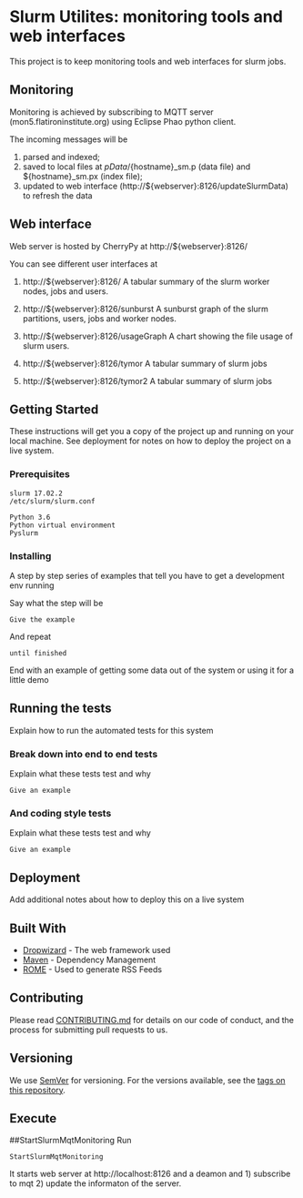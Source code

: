 # Slurm Utilites: monitoring tools and web interfaces

This project is to keep monitoring tools and web interfaces for slurm jobs.

## Monitoring
Monitoring is achieved by subscribing to MQTT server (mon5.flatironinstitute.org) using Eclipse Phao python client. 

The incoming messages will be 
1) parsed and indexed; 
2) saved to local files at ${pData}/${hostname}_sm.p (data file) and ${hostname}_sm.px (index file); 
3) updated to web interface (http://${webserver}:8126/updateSlurmData) to refresh the data

## Web interface
Web server is hosted by CherryPy at http://${webserver}:8126/

You can see different user interfaces at
1) http://${webserver}:8126/
A tabular summary of the slurm worker nodes, jobs and users.

2) http://${webserver}:8126/sunburst
A sunburst graph of the slurm partitions, users, jobs and worker nodes.

3) http://${webserver}:8126/usageGraph
A chart showing the file usage of slurm users.

4) http://${webserver}:8126/tymor
A tabular summary of slurm jobs

4) http://${webserver}:8126/tymor2
A tabular summary of slurm jobs

## Getting Started

These instructions will get you a copy of the project up and running on your local machine.  See deployment for notes on how to deploy the project on a live system.

### Prerequisites

```
slurm 17.02.2
/etc/slurm/slurm.conf
```

```
Python 3.6
Python virtual environment
Pyslurm
```

### Installing

A step by step series of examples that tell you have to get a development env running

Say what the step will be

```
Give the example
```

And repeat

```
until finished
```

End with an example of getting some data out of the system or using it for a little demo

## Running the tests

Explain how to run the automated tests for this system

### Break down into end to end tests

Explain what these tests test and why

```
Give an example
```

### And coding style tests

Explain what these tests test and why

```
Give an example
```

## Deployment

Add additional notes about how to deploy this on a live system

## Built With

* [Dropwizard](http://www.dropwizard.io/1.0.2/docs/) - The web framework used
* [Maven](https://maven.apache.org/) - Dependency Management
* [ROME](https://rometools.github.io/rome/) - Used to generate RSS Feeds

## Contributing

Please read [CONTRIBUTING.md](https://gist.github.com/PurpleBooth/b24679402957c63ec426) for details on our code of conduct, and the process for submitting pull requests to us.

## Versioning

We use [SemVer](http://semver.org/) for versioning. For the versions available, see the [tags on this repository](https://github.com/your/project/tags). 

## Execute

##StartSlurmMqtMonitoring 
Run
```
StartSlurmMqtMonitoring
```
It starts web server at http://localhost:8126 and a deamon and 1) subscribe to mqt 2) update the informaton of the server.


